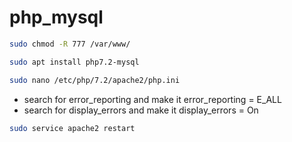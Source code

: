 # php_mysql
```bash
sudo chmod -R 777 /var/www/
```

```bash
sudo apt install php7.2-mysql
```

```bash
sudo nano /etc/php/7.2/apache2/php.ini
```


- search for error_reporting and make it error_reporting = E_ALL
- search for display_errors and make it display_errors = On

```bash
sudo service apache2 restart
```
